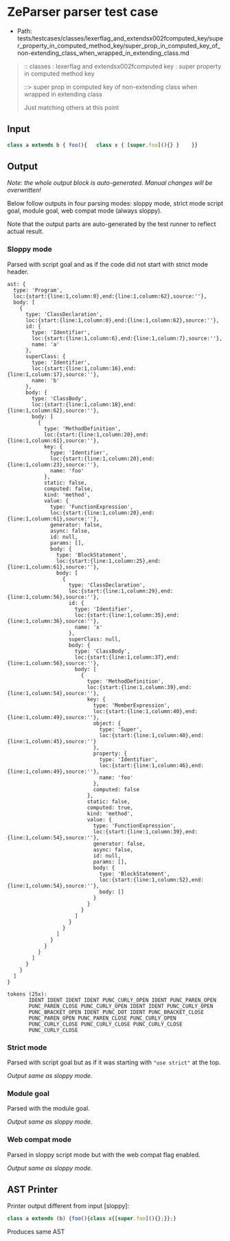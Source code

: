# ZeParser parser test case

- Path: tests/testcases/classes/lexerflag_and_extendsx002fcomputed_key/super_property_in_computed_method_key/super_prop_in_computed_key_of_non-extending_class_when_wrapped_in_extending_class.md

> :: classes : lexerflag and extendsx002fcomputed key : super property in computed method key
>
> ::> super prop in computed key of non-extending class when wrapped in extending class
>
> Just matching others at this point

## Input

`````js
class a extends b { foo(){   class x { [super.foo](){} }    }}
`````

## Output

_Note: the whole output block is auto-generated. Manual changes will be overwritten!_

Below follow outputs in four parsing modes: sloppy mode, strict mode script goal, module goal, web compat mode (always sloppy).

Note that the output parts are auto-generated by the test runner to reflect actual result.

### Sloppy mode

Parsed with script goal and as if the code did not start with strict mode header.

`````
ast: {
  type: 'Program',
  loc:{start:{line:1,column:0},end:{line:1,column:62},source:''},
  body: [
    {
      type: 'ClassDeclaration',
      loc:{start:{line:1,column:0},end:{line:1,column:62},source:''},
      id: {
        type: 'Identifier',
        loc:{start:{line:1,column:6},end:{line:1,column:7},source:''},
        name: 'a'
      },
      superClass: {
        type: 'Identifier',
        loc:{start:{line:1,column:16},end:{line:1,column:17},source:''},
        name: 'b'
      },
      body: {
        type: 'ClassBody',
        loc:{start:{line:1,column:18},end:{line:1,column:62},source:''},
        body: [
          {
            type: 'MethodDefinition',
            loc:{start:{line:1,column:20},end:{line:1,column:61},source:''},
            key: {
              type: 'Identifier',
              loc:{start:{line:1,column:20},end:{line:1,column:23},source:''},
              name: 'foo'
            },
            static: false,
            computed: false,
            kind: 'method',
            value: {
              type: 'FunctionExpression',
              loc:{start:{line:1,column:20},end:{line:1,column:61},source:''},
              generator: false,
              async: false,
              id: null,
              params: [],
              body: {
                type: 'BlockStatement',
                loc:{start:{line:1,column:25},end:{line:1,column:61},source:''},
                body: [
                  {
                    type: 'ClassDeclaration',
                    loc:{start:{line:1,column:29},end:{line:1,column:56},source:''},
                    id: {
                      type: 'Identifier',
                      loc:{start:{line:1,column:35},end:{line:1,column:36},source:''},
                      name: 'x'
                    },
                    superClass: null,
                    body: {
                      type: 'ClassBody',
                      loc:{start:{line:1,column:37},end:{line:1,column:56},source:''},
                      body: [
                        {
                          type: 'MethodDefinition',
                          loc:{start:{line:1,column:39},end:{line:1,column:54},source:''},
                          key: {
                            type: 'MemberExpression',
                            loc:{start:{line:1,column:40},end:{line:1,column:49},source:''},
                            object: {
                              type: 'Super',
                              loc:{start:{line:1,column:40},end:{line:1,column:45},source:''}
                            },
                            property: {
                              type: 'Identifier',
                              loc:{start:{line:1,column:46},end:{line:1,column:49},source:''},
                              name: 'foo'
                            },
                            computed: false
                          },
                          static: false,
                          computed: true,
                          kind: 'method',
                          value: {
                            type: 'FunctionExpression',
                            loc:{start:{line:1,column:39},end:{line:1,column:54},source:''},
                            generator: false,
                            async: false,
                            id: null,
                            params: [],
                            body: {
                              type: 'BlockStatement',
                              loc:{start:{line:1,column:52},end:{line:1,column:54},source:''},
                              body: []
                            }
                          }
                        }
                      ]
                    }
                  }
                ]
              }
            }
          }
        ]
      }
    }
  ]
}

tokens (25x):
       IDENT IDENT IDENT IDENT PUNC_CURLY_OPEN IDENT PUNC_PAREN_OPEN
       PUNC_PAREN_CLOSE PUNC_CURLY_OPEN IDENT IDENT PUNC_CURLY_OPEN
       PUNC_BRACKET_OPEN IDENT PUNC_DOT IDENT PUNC_BRACKET_CLOSE
       PUNC_PAREN_OPEN PUNC_PAREN_CLOSE PUNC_CURLY_OPEN
       PUNC_CURLY_CLOSE PUNC_CURLY_CLOSE PUNC_CURLY_CLOSE
       PUNC_CURLY_CLOSE
`````

### Strict mode

Parsed with script goal but as if it was starting with `"use strict"` at the top.

_Output same as sloppy mode._

### Module goal

Parsed with the module goal.

_Output same as sloppy mode._

### Web compat mode

Parsed in sloppy script mode but with the web compat flag enabled.

_Output same as sloppy mode._

## AST Printer

Printer output different from input [sloppy]:

````js
class a extends (b) {foo(){class x{[super.foo](){};}};}
````

Produces same AST
